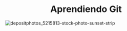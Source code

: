 <h1 align="center"> Aprendiendo Git </h1>


![depositphotos_5215813-stock-photo-sunset-strip](https://github.com/jhonasil21/Alura/assets/175081888/bf72492b-39c7-4d0f-a41f-a688bdf1f1b6)
